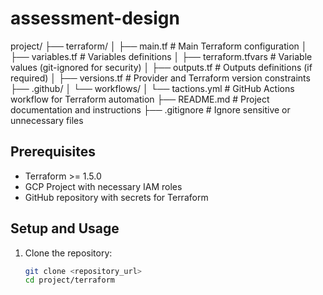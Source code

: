 # assessment-design

project/
├── terraform/
│   ├── main.tf                # Main Terraform configuration
│   ├── variables.tf           # Variables definitions
│   ├── terraform.tfvars       # Variable values (git-ignored for security)
│   ├── outputs.tf             # Outputs definitions (if required)
│   ├── versions.tf            # Provider and Terraform version constraints
├── .github/
│   └── workflows/
│       └── tactions.yml       # GitHub Actions workflow for Terraform automation
├── README.md                  # Project documentation and instructions
├── .gitignore                 # Ignore sensitive or unnecessary files



## Prerequisites
- Terraform >= 1.5.0
- GCP Project with necessary IAM roles
- GitHub repository with secrets for Terraform

## Setup and Usage
1. Clone the repository:
   ```bash
   git clone <repository_url>
   cd project/terraform
